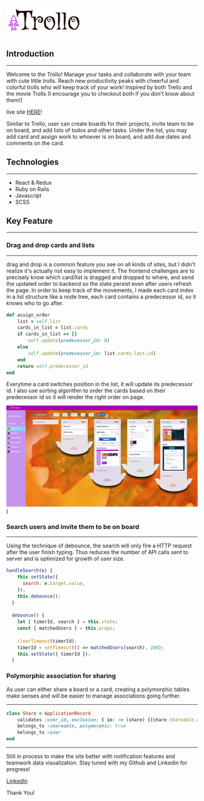 ![alt text](https://github.com/em0227/Trollo/blob/main/app/assets/images/purple_logo.png?raw=true)

## Introduction

---

Welcome to the Trollo! Manage your tasks and collaborate with your team with cute little trolls. Reach new productivity peaks with cheerful and colorful trolls who will keep track of your work! Inspired by both Trello and the movie Trolls (I encourage you to checkout both if you don't know about them!)

live site [HERE](https://peacock.trollo.c66.me./#/)!

Similar to Trello, user can create boards for their projects, invite team to be on board, and add lists of todos and other tasks. Under the list, you may add card and assign work to whoever is on board, and add due dates and comments on the card.

## Technologies

---

- React & Redux
- Ruby on Rails
- Javascript
- SCSS

## Key Feature

---

### Drag and drop cards and lists

---

drag and drop is a common feature you see on all kinds of sites, but I didn't realize it's actually not easy to implement it. The frontend challenges are to precisely know which card/list is dragged and dropped to where, and send the updated order to backend so the state persist even after users refresh the page. In order to keep track of the movements, I made each card index in a list structure like a node tree, each card contains a predecessor id, so it knows who to go after.

```ruby
def assign_order
    list = self.list
    cards_in_list = list.cards
    if cards_in_list == []
        self.update(predecessor_id: 0)
    else
        self.update(predecessor_id: list.cards.last.id)
    end
    return self.predecessor_id
end
```

Everytime a card switches position in the list, it will update its predecessor id. I also use sorting algorithm to order the cards based on their predecessor id so it will render the right order on page.

![alt text](https://github.com/em0227/Trollo/blob/main/app/assets/images/drag-and-drop.gif?raw=true))

### Search users and invite them to be on board

---

Using the technique of debounce, the search will only fire a HTTP request after the user finish typing. Thus reduces the number of API calls sent to server and is optimized for growth of user size.

```js
handleSearch(e) {
    this.setState({
      search: e.target.value,
    });
    this.debounce();
  }

  debounce() {
    let { timerId, search } = this.state;
    const { matchedUsers } = this.props;

    clearTimeout(timerId);
    timerId = setTimeout(() => matchedUsers(search), 200);
    this.setState({ timerId });
  }

```

### Polymorphic association for sharing

As user can either share a board or a card, creating a polymorphic tables make senses and will be easier to manage associations going further.

---

```ruby
class Share < ApplicationRecord
    validates :user_id, exclusion: { in: -> (share) {[share.shareable.author.id]}, message: "can't invite themselves"}
    belongs_to :shareable, polymorphic: true
    belongs_to :user
end
```

---

Still in process to make the site better with notification features and teamwork data visualization. Stay tuned with my Github and Linkedin for progress!

[LinkedIn](https://www.linkedin.com/in/emilyawu/)

Thank You!
